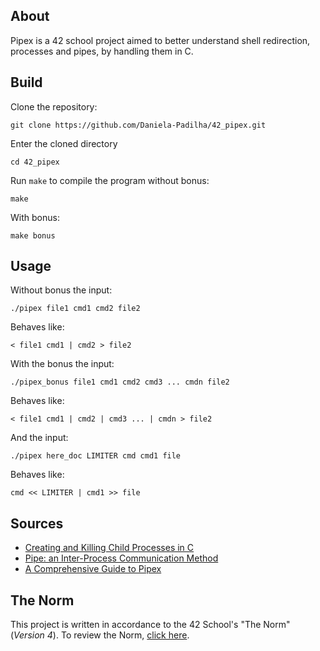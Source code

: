 ## About

Pipex is a 42 school project aimed to better understand shell redirection, processes and pipes, by handling them in C.

## Build

Clone the repository:
```shell
git clone https://github.com/Daniela-Padilha/42_pipex.git
```
Enter the cloned directory
```shell
cd 42_pipex
```
Run `make` to compile the program without bonus:
```shell
make
```
With bonus:
```shell
make bonus
```

## Usage

Without bonus the input:
```shell
./pipex file1 cmd1 cmd2 file2
```
Behaves like:
```shell
< file1 cmd1 | cmd2 > file2
```
With the bonus the input:
```shell
./pipex_bonus file1 cmd1 cmd2 cmd3 ... cmdn file2
```
Behaves like:
```shell
< file1 cmd1 | cmd2 | cmd3 ... | cmdn > file2
```
And the input:
```shell
./pipex here_doc LIMITER cmd cmd1 file
```
Behaves like:
```shell
cmd << LIMITER | cmd1 >> file
```

## Sources

* [Creating and Killing Child Processes in C](https://www.codequoi.com/en/creating-and-killing-child-processes-in-c/)
* [Pipe: an Inter-Process Communication Method](https://www.codequoi.com/en/pipe-an-inter-process-communication-method/)
* [A Comprehensive Guide to Pipex](https://reactive.so/post/42-a-comprehensive-guide-to-pipex/)

## The Norm

This project is written in accordance to the 42 School's "The Norm" (_Version 4_). To review the Norm, [click here](https://github.com/42School/norminette/blob/master/pdf/en.norm.pdf).
